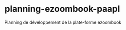 planning-ezoombook-paapl
========================

Planning de développement de la plate-forme ezoombook
